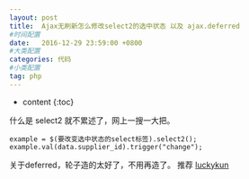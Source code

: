 ```yaml
---
layout: post
title:  Ajax无刷新怎么修改select2的选中状态 以及 ajax.deferred
#时间配置
date:   2016-12-29 23:59:00 +0800
#大类配置
categories: 代码
#小类配置
tag: php
---
```


* content
{:toc}


什么是 select2 就不累述了，网上一搜一大把。

	example = $(要改变选中状态的select标签).select2();
    example.val(data.supplier_id).trigger("change");
	
	
关于deferred，轮子造的太好了，不用再造了。 
推荐 [luckykun](http://www.cnblogs.com/jarson-7426/p/5511734.html?hmsr=toutiao.io&utm_medium=toutiao.io&utm_source=toutiao.io)